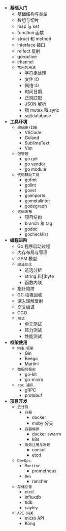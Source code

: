 - **基础入门**
  - 基础结构与类型
  - 数组与切片
  - map 与 set
  - function 函数
  - struct 和 method
  - interface 接口
  - relfect 反射
  - goroutine
  - channel
  - `常用包用法`
    - 字符串处理
    - 文件 IO
    - 网络 IO
    - 时间日期
    - 正则匹配
    - JSON 解析
    - 锁 mutex 和 sync
    - sql/database
- **工具环境**
  - `编辑器/IDE`
    - VSCode
    - Goland
    - SublimeText
    - Vim
  - `包管理`
    - go get
    - go vendor
    - go module
  - `代码辅助工具`
    - gofmt
    - golint
    - govet
    - goimports
    - gometalinter
    - godegraph
  - `代码发布`
    - 项目结构
    - branch 和 tag
    - godoc
    - gochecklist
- **编程进阶**
  - Go 程序启动过程
  - 内存布局与管理
  - GPM 模型
  - `编译优化`
    - 逃逸分析
    - string 和[]byte
    - 函数内联
  - 指针陷阱
  - GC 垃圾回收
  - 深入理解反射
  - 交叉编译
  - CGO
  - `测试`
    - 单元测试
    - 压力测试
    - 性能测试
- **框架使用**
  - `Web 框架`
    - Gin
    - Beego
    - Martini
  - `微服务框架`
    - go-kit
    - go-micro
  - `rpc 通讯`
    - gRPC
    - protobuf
- **项目开发**
  - `云计算`
    - `容器`
      - docker
      - moby 分支
    - `容器编排`
      - docker swarm
      - k8s
    - `服务注册与发现`
      - consul
      - etcd
  - `DevOps`
    - `Monitor`
      - prometheus
    - `Dev`
      - rancher
  - `存储引擎`
    - etcd
    - influxdb
    - tidb
    - cayley
  - `API 网关`
    - micro API
    - Kong
